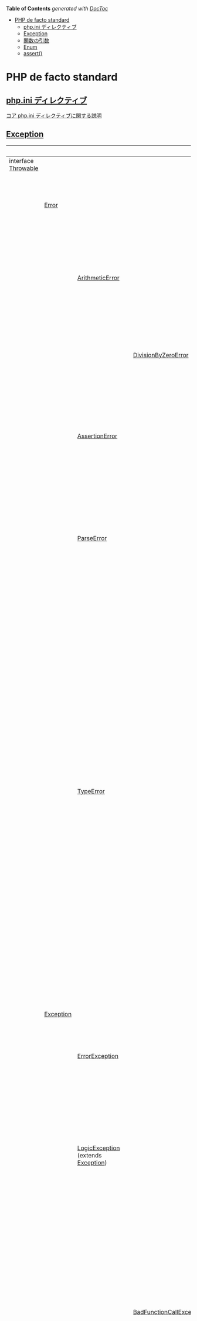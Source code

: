 <!-- START doctoc generated TOC please keep comment here to allow auto update -->
<!-- DON'T EDIT THIS SECTION, INSTEAD RE-RUN doctoc TO UPDATE -->
**Table of Contents**  *generated with [DocToc](https://github.com/thlorenz/doctoc)*

- [PHP de facto standard](#php-de-facto-standard)
  - [php.ini ディレクティブ](#phpini-%E3%83%87%E3%82%A3%E3%83%AC%E3%82%AF%E3%83%86%E3%82%A3%E3%83%96)
  - [Exception](#exception)
  - [関数の引数](#%E9%96%A2%E6%95%B0%E3%81%AE%E5%BC%95%E6%95%B0)
  - [Enum](#enum)
  - [assert()](#assert)

<!-- END doctoc generated TOC please keep comment here to allow auto update -->

PHP de facto standard
===

## [php.ini ディレクティブ](http://php.net/manual/ja/ini.php)

[コア php.ini ディレクティブに関する説明](http://php.net/manual/ja/ini.core.php)

## [Exception](http://php.net/manual/ja/spl.exceptions.php)

|     |     |     |     |                                                                                                                                   |note                                                                                                                                                                                                                                                                        |
| :-- | :-- | :-- | :-- | :-------------------------------------------------------------------------------------------------------------------------------- | :------------------------------------------------------------------------------------------------------------------------------------------------------------------------------------------------------------------------------------------------------------------------- |
|interface [Throwable](http://php.net/manual/ja/class.throwable.php)                                                                                    |||||                                                                                                                                                                                                                                                                            |
|     | [Error](http://php.net/manual/ja/class.error.php)                                                                                                ||||PHP のすべての内部エラーの基底クラスです。                                                                                                                                                                                                                                  |
|     |     | [ArithmeticError](http://php.net/manual/ja/class.arithmeticerror.php)                                                                       |||数学的な操作でエラーが発生した場合にスローされます。                                                                                                                                                                                                                        |
|     |     |     | [DivisionByZeroError](http://php.net/manual/ja/class.divisionbyzeroerror.php)                                                          ||数値をゼロで割ろうとした場合にスローされます。                                                                                                                                                                                                                              |
|     |     | [AssertionError](http://php.net/manual/ja/class.assertionerror.php)                                                                         |||[assert()](http://php.net/manual/ja/function.assert.php)によるアサーションが失敗したときにスローされます。                                                                                                                                                                  |
|     |     | [ParseError](http://php.net/manual/ja/class.parseerror.php)                                                                                 |||[eval()](http://php.net/manual/ja/function.eval.php)を呼んだときなどの PHP コードのパースに失敗した場合にスローされます。                                                                                                                                                   |
|     |     | [TypeError](http://php.net/manual/ja/class.typeerror.php)                                                                                   |||以下の三つの場合です。 まず、関数に渡された引数の型が、関数の宣言時に指定された型と一致しない場合。 次に、関数の戻り値の型が、関数の宣言時に指定された型と一致しない場合。 そして、PHP 組み込みの関数に渡す引数の数を間違えた場合 (これは、strict モードの場合に限ります)。 |
|     | [Exception](http://php.net/manual/ja/class.exception.php)                                                                                        ||||すべてのユーザー例外の基底クラス                                                                                                                                                                                                                                            |
|     |     | [ErrorException](http://php.net/manual/ja/class.errorexception.php)                                                                         |||エラー例外です。                                                                                                                                                                                                                                                            |
|     |     | [LogicException](http://php.net/manual/ja/class.logicexception.php) (extends [Exception](http://php.net/manual/ja/class.exception.php))     |||プログラムのロジック内でのエラーを表す例外です。 この類の例外が出た場合は、自分が書いたコードを修正すべきです。                                                                                                                                                             |
|     |     |     | [BadFunctionCallException](http://php.net/manual/ja/class.badfunctioncallexception.php)                                                ||未定義の関数をコールバックが参照したり、引数を指定しなかったりした場合にスローされる例外です。                                                                                                                                                                              |
|     |     |     |     | [BadMethodCallException](http://php.net/manual/ja/class.badmethodcallexception.php)                                               |未定義のメソッドをコールバックが参照したり、引数を指定しなかったりした場合にスローされる例外です。                                                                                                                                                                          |
|     |     |     | [DomainException](http://php.net/manual/ja/class.domainexception.php)                                                                  ||定義したデータドメインに値が従わないときにスローされる例外です。                                                                                                                                                                                                            |
|     |     |     | [InvalidArgumentException](http://php.net/manual/ja/class.invalidargumentexception.php)                                                ||引数の型が期待する型と一致しなかった場合にスローされる例外です。                                                                                                                                                                                                            |
|     |     |     | [LengthException](http://php.net/manual/ja/class.lengthexception.php)                                                                  ||長さが無効な場合にスローされる例外です。                                                                                                                                                                                                                                    |
|     |     |     | [OutOfRangeException](http://php.net/manual/ja/class.outofrangeexception.php)                                                          ||無効なインデックスを要求した場合にスローされる例外です。 これは、コンパイル時に検出しなければなりません。                                                                                                                                                                   |
|     |     | [RuntimeException](http://php.net/manual/ja/class.runtimeexception.php) (extends [Exception](http://php.net/manual/ja/class.exception.php)) |||実行時にだけ発生するようなエラーの際にスローされます。                                                                                                                                                                                                                      |
|     |     |     | [OutOfBoundsException](http://php.net/manual/ja/class.outofboundsexception.php)                                                        ||値が有効なキーでなかった場合にスローされる例外です。 これは、コンパイル時には検出できないエラーです。                                                                                                                                                                       |
|     |     |     | [OverflowException](http://php.net/manual/ja/class.overflowexception.php)                                                              ||いっぱいになっているコンテナに要素を追加した場合にスローされる例外です。                                                                                                                                                                                                    |
|     |     |     | [RangeException](http://php.net/manual/ja/class.rangeexception.php)                                                                    ||プログラムの実行時に範囲エラーが発生したことを示すときにスローされる例外です。                                                                                                                                                                                              |
|     |     |     | [UnderflowException](http://php.net/manual/ja/class.underflowexception.php)                                                            ||空のコンテナ上で無効な操作 (要素の削除など) を試みたときにスローされる例外です。                                                                                                                                                                                            |
|     |     |     | [UnexpectedValueException](http://php.net/manual/ja/class.unexpectedvalueexception.php)                                                ||いくつかの値のセットに一致しない値であった際にスローされる例外です。 これが発生する例としては、ある関数が別の関数をコールしていて、 その関数の返り値が特定の型や値である (そして計算やバッファ関連のエラーがない) ことを想定している場合があります。                        |

## [関数の引数](http://php.net/manual/ja/functions.arguments.php)

タイプヒンティング(・∀・)ｲｲ!!

## Enum

ENUM(列挙型)を導入し、引数にENUM型で宣言する事で制御する。  
そうする事でコード内でin_arrayをする必要がなくなる。

* [PHP7で堅牢なコードを書く - 例外処理、表明プログラミング、契約による設計 / PHP Conference 2016 // Speaker Deck](https://speakerdeck.com/twada/php-conference-2016) [[PDF](https://raw.githubusercontent.com/KazuakiM/dotfiles/beebaa064db0f7c328de3d3b92cc8a9e3f43d3c0/.vim/memolist.vim/phpcon2016-twada-php7-reliable-programming.pdf)]
* [PHPで列挙型(enum)を作る - Qiita](http://qiita.com/Hiraku/items/71e385b56dcaa37629fe)

## [assert()](http://php.net/manual/ja/function.assert.php)

[zend.assertions](http://php.net/manual/ja/ini.core.php#ini.zend.assertions)を本番環境と開発環境で切り替える必要がある。  
[assert()](http://php.net/manual/ja/function.assert.php)は設定されていて当然でしょ系のチェックを行う。重要な事は本番環境では本処理が実行されない事を強く意識する事。
